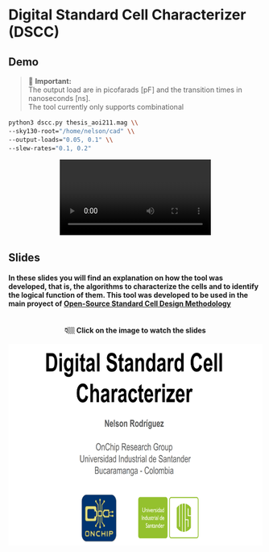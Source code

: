 # Digital Standard Cell Characterizer (DSCC)  

## Demo

> 📌 **Important:**  
> The output load are in picofarads [pF] and the transition times in nanoseconds [ns].  
> The tool currently only supports combinational

~~~ bash
python3 dscc.py thesis_aoi211.mag \\
--sky130-root="/home/nelson/cad" \\
--output-loads="0.05, 0.1" \\
--slew-rates="0.1, 0.2"
~~~

<div align="center"><video src="demo_dscc.mp4" controls title="Title"></video></div>

## Slides
#### In these slides you will find an explanation on how the tool was developed, that is, the algorithms to characterize the cells and to identify the logical function of them. This tool was developed to be used in the main proyect of [Open-Source Standard Cell Design Methodology](https://github.com/ledzeg/stdcell-methodology) 
<br>
<div align="center"><b >👇🏼 Click on the image to watch the slides</b></div>
<br>
<div align="center"><a href="https://docs.google.com/presentation/d/e/2PACX-1vSiSyyyWhbehkQ2xNrCZK2VOh_s4KmKSZHU7BYJNZw7zeUBU8BMkgzOVHIq0tX81F9O7TQF6yfjhio4/embed?start=true&loop=true&delayms=3000"><img src="slides_cover.png" frameborder="0" width="680" height="400" allowfullscreen="true" mozallowfullscreen="true" webkitallowfullscreen="true"></a></div>


